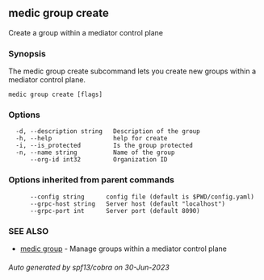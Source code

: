 ## medic group create

Create a group within a mediator control plane

### Synopsis

The medic group create subcommand lets you create new groups within
a mediator control plane.

```
medic group create [flags]
```

### Options

```
  -d, --description string   Description of the group
  -h, --help                 help for create
  -i, --is_protected         Is the group protected
  -n, --name string          Name of the group
      --org-id int32         Organization ID
```

### Options inherited from parent commands

```
      --config string      config file (default is $PWD/config.yaml)
      --grpc-host string   Server host (default "localhost")
      --grpc-port int      Server port (default 8090)
```

### SEE ALSO

* [medic group](medic_group.md)	 - Manage groups within a mediator control plane

###### Auto generated by spf13/cobra on 30-Jun-2023
